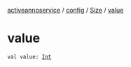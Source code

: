 [activeannoservice](../../index.md) / [config](../index.md) / [Size](index.md) / [value](./value.md)

# value

`val value: `[`Int`](https://kotlinlang.org/api/latest/jvm/stdlib/kotlin/-int/index.html)